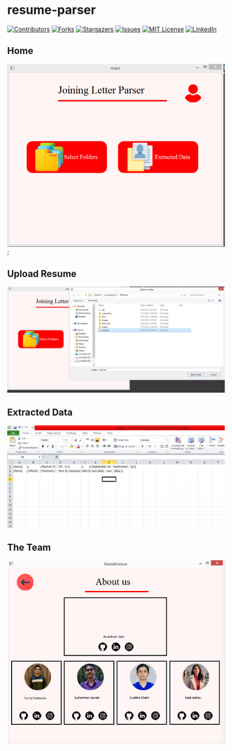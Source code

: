 # resume-parser

[![Contributors][contributors-shield]][contributors-url]
[![Forks][forks-shield]][forks-url]
[![Stargazers][stars-shield]][stars-url]
[![Issues][issues-shield]][issues-url]
[![MIT License][license-shield]][license-url]
[![LinkedIn][linkedin-shield]][linkedin-url]

## Home
![Main window](https://github.com/G-Sudarshan/resume-parser/blob/master/docs/main_window.PNG);

## Upload Resume
![Uplaod resumes](https://github.com/G-Sudarshan/resume-parser/blob/master/docs/select_resumes.PNG)

## Extracted Data
![Extracted Data](https://github.com/G-Sudarshan/resume-parser/blob/master/docs/extracted%20data.PNG)

## The Team
![The Team](https://github.com/G-Sudarshan/resume-parser/blob/master/docs/about%20us.PNG)

<!-- MARKDOWN LINKS & IMAGES -->
<!-- https://www.markdownguide.org/basic-syntax/#reference-style-links -->
[contributors-shield]: https://img.shields.io/github/contributors/othneildrew/Best-README-Template.svg?style=for-the-badge
[contributors-url]: https://github.com/G-Sudarshan/resume-parser/graphs/contributors
[forks-shield]: https://img.shields.io/github/forks/othneildrew/Best-README-Template.svg?style=for-the-badge
[forks-url]: https://github.com/G-Sudarshan/resume-parser/network/members
[stars-shield]: https://img.shields.io/github/stars/othneildrew/Best-README-Template.svg?style=for-the-badge
[stars-url]: https://github.com/G-Sudarshan/resume-parser/stargazers
[issues-shield]: https://img.shields.io/github/issues/othneildrew/Best-README-Template.svg?style=for-the-badge
[issues-url]: https://github.com/G-Sudarshan/resume-parser/issues
[license-shield]: https://img.shields.io/github/license/othneildrew/Best-README-Template.svg?style=for-the-badge
[license-url]: https://github.com/G-Sudarshan/resume-parser/edit/master/LICENSE.txt
[linkedin-shield]: https://img.shields.io/badge/-LinkedIn-black.svg?style=for-the-badge&logo=linkedin&colorB=555
[linkedin-url]: https://linkedin.com/in/g-sudarshan
[product-screenshot]: images/screenshot.png
